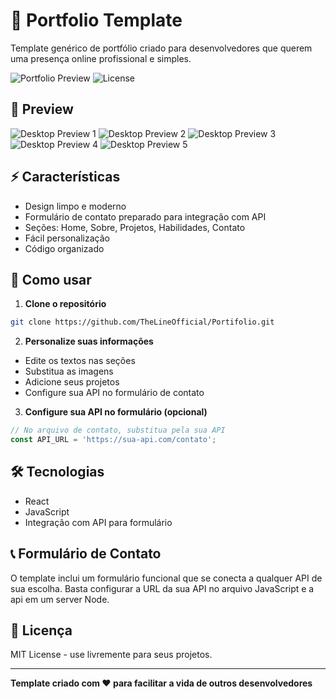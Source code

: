 # 💼 Portfolio Template

Template genérico de portfólio criado para desenvolvedores que querem uma presença online profissional e simples.

![Portfolio Preview](https://img.shields.io/badge/Status-Pronto%20para%20uso-brightgreen)
![License](https://img.shields.io/badge/License-MIT-blue)

## 📸 Preview

![Desktop Preview 1](<img width="1913" height="913" alt="image" src="https://github.com/user-attachments/assets/27bdf1f8-80f3-41a1-b092-5c702f93958e" />)
![Desktop Preview 2](<img width="1919" height="922" alt="image" src="https://github.com/user-attachments/assets/b13107bf-280a-4492-9304-0d3192af291b" />)
![Desktop Preview 3](<img width="1912" height="920" alt="image" src="https://github.com/user-attachments/assets/9c8c995f-6e7f-4e95-b96f-8fcd5ad3cb3a" />)
![Desktop Preview 4](<img width="1919" height="922" alt="image" src="https://github.com/user-attachments/assets/c08c3a46-85b3-496c-b61b-54b0550e3ebd" />)
![Desktop Preview 5](<img width="1917" height="920" alt="image" src="https://github.com/user-attachments/assets/fc2e909d-221b-401f-8a6a-cdb963b75fe7" />)

## ⚡ Características

- Design limpo e moderno
- Formulário de contato preparado para integração com API
- Seções: Home, Sobre, Projetos, Habilidades, Contato
- Fácil personalização
- Código organizado

## 🚀 Como usar

1. **Clone o repositório**
```bash
git clone https://github.com/TheLineOfficial/Portifolio.git
```

2. **Personalize suas informações**
- Edite os textos nas seções
- Substitua as imagens
- Adicione seus projetos
- Configure sua API no formulário de contato

3. **Configure sua API no formulário (opcional)**
```javascript
// No arquivo de contato, substitua pela sua API
const API_URL = 'https://sua-api.com/contato';
```

## 🛠️ Tecnologias

- React
- JavaScript
- Integração com API para formulário


## 📞 Formulário de Contato

O template inclui um formulário funcional que se conecta a qualquer API de sua escolha. Basta configurar a URL da sua API no arquivo JavaScript e a api em um server Node.

## 📝 Licença

MIT License - use livremente para seus projetos.

---

**Template criado com ❤️ para facilitar a vida de outros desenvolvedores**
